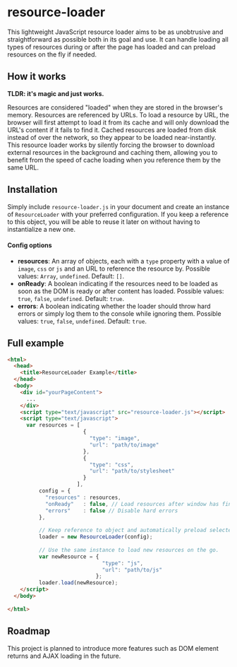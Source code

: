 # resource-loader

This lightweight JavaScript resource loader aims to be as unobtrusive and straightforward as possible both in its goal and use. It can handle loading all types of resources during or after the page has loaded and can preload resources on the fly if needed.

## How it works
**TLDR: it's magic and just works.**

Resources are considered "loaded" when they are stored in the browser's memory. Resources are referenced by URLs. To load a resource by URL, the browser will first attempt to load it from its cache and will only download the URL's content if it fails to find it. Cached resources are loaded from disk instead of over the network, so they appear to be loaded near-instantly. This resource loader works by silently forcing the browser to download external resources in the background and caching them, allowing you to benefit from the speed of cache loading when you reference them by the same URL.

## Installation
Simply include `resource-loader.js` in your document and create an instance of `ResourceLoader` with your preferred configuration. If you keep a reference to this object, you will be able to reuse it later on without having to instantialize a new one.

#### Config options

- **resources**: An array of objects, each with a `type` property with a value of `image`, `css` or `js` and an URL to reference the resource by. Possible values: `Array`, `undefined`. Default: `[]`.
- **onReady**: A boolean indicating if the resources need to be loaded as soon as the DOM is ready or after content has loaded. Possible values: `true`, `false`, `undefined`. Default: `true`.
- **errors**: A boolean indicating whether the loader should throw hard errors or simply log them to the console while ignoring them. Possible values: `true`, `false`, `undefined`. Default: `true`.

## Full example
```html
<html>
  <head>
    <title>ResourceLoader Example</title>
  </head>
  <body>
    <div id="yourPageContent">
      ...
    </div>
    <script type="text/javascript" src="resource-loader.js"></script>
    <script type="text/javascript">
      var resources = [
                        {
                          "type": "image",  
                          "url": "path/to/image"
                        },
                        {
                          "type": "css",
                          "url": "path/to/stylesheet"
                        }
                      ],
          config = {
            "resources" : resources,
            "onReady"   : false, // Load resources after window has finished loading.
            "errors"    : false // Disable hard errors
          },
          
          // Keep reference to object and automatically preload selected resources.
          loader = new ResourceLoader(config);
          
          // Use the same instance to load new resources on the go.
          var newResource = {
                              "type": "js",
                              "url": "path/to/js"
                            };
          loader.load(newResource);
    </script>
  </body>
  
</html>
```

## Roadmap
This project is planned to introduce more features such as DOM element returns and AJAX loading in the future.
